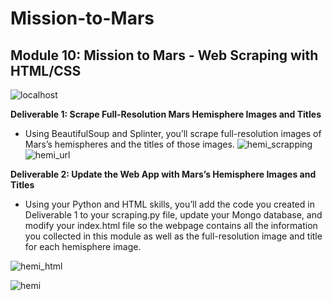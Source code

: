 # Mission-to-Mars

## Module 10: Mission to Mars - Web Scraping with HTML/CSS
![localhost](https://user-images.githubusercontent.com/68654746/185200946-33ba02af-a85b-424f-9160-9ccd4979b4e2.jpg)

**Deliverable 1: Scrape Full-Resolution Mars Hemisphere Images and Titles**
- Using BeautifulSoup and Splinter, you’ll scrape full-resolution images of Mars’s hemispheres and the titles of those images.
![hemi_scrapping](https://user-images.githubusercontent.com/68654746/185200760-617b81a6-bf9a-4cbc-ad87-a422de7c43bd.jpg)
![hemi_url](https://user-images.githubusercontent.com/68654746/185200784-3b8e63fa-d1b8-44fb-816f-5b60bf62ab6c.jpg)

**Deliverable 2: Update the Web App with Mars’s Hemisphere Images and Titles**
- Using your Python and HTML skills, you’ll add the code you created in Deliverable 1 to your scraping.py file, update your Mongo database, and modify your index.html file so the webpage contains all the information you collected in this module as well as the full-resolution image and title for each hemisphere image.

![hemi_html](https://user-images.githubusercontent.com/68654746/185201382-a539eae2-f67d-4091-9969-0e067e4d80ab.jpg)

![hemi](https://user-images.githubusercontent.com/68654746/185200837-7a58ed2c-d4b1-46f7-8c81-7b71485e5056.jpg)
